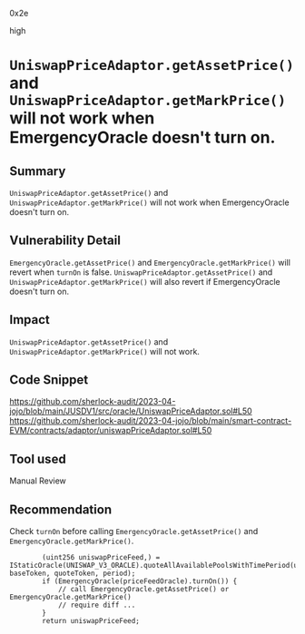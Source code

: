 0x2e

high

# `UniswapPriceAdaptor.getAssetPrice()` and `UniswapPriceAdaptor.getMarkPrice()` will not work when EmergencyOracle doesn't turn on.

## Summary

`UniswapPriceAdaptor.getAssetPrice()` and `UniswapPriceAdaptor.getMarkPrice()` will not work when EmergencyOracle doesn't turn on.

## Vulnerability Detail

`EmergencyOracle.getAssetPrice()` and `EmergencyOracle.getMarkPrice()` will revert when `turnOn` is false. `UniswapPriceAdaptor.getAssetPrice()` and `UniswapPriceAdaptor.getMarkPrice()` will also revert if EmergencyOracle doesn't turn on.

## Impact

`UniswapPriceAdaptor.getAssetPrice()` and `UniswapPriceAdaptor.getMarkPrice()` will not work.

## Code Snippet

https://github.com/sherlock-audit/2023-04-jojo/blob/main/JUSDV1/src/oracle/UniswapPriceAdaptor.sol#L50
https://github.com/sherlock-audit/2023-04-jojo/blob/main/smart-contract-EVM/contracts/adaptor/uniswapPriceAdaptor.sol#L50

## Tool used

Manual Review

## Recommendation

Check `turnOn` before calling `EmergencyOracle.getAssetPrice()` and `EmergencyOracle.getMarkPrice()`.

```solidity
        (uint256 uniswapPriceFeed,) = IStaticOracle(UNISWAP_V3_ORACLE).quoteAllAvailablePoolsWithTimePeriod(uint128(10**decimal), baseToken, quoteToken, period);
        if (EmergencyOracle(priceFeedOracle).turnOn()) {
            // call EmergencyOracle.getAssetPrice() or EmergencyOracle.getMarkPrice()
            // require diff ...
        }
        return uniswapPriceFeed;
```
